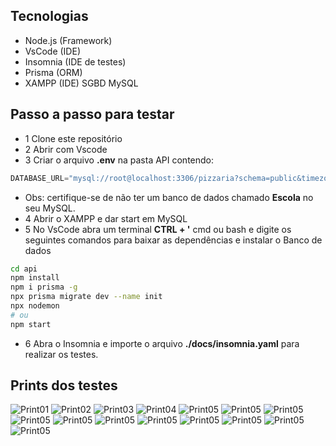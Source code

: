## Tecnologias
- Node.js (Framework)
- VsCode (IDE)
- Insomnia (IDE de testes)
- Prisma (ORM)
- XAMPP (IDE) SGBD MySQL

## Passo a passo para testar
- 1 Clone este repositório
- 2 Abrir com Vscode
- 3 Criar o arquivo **.env** na pasta API contendo:
```js
DATABASE_URL="mysql://root@localhost:3306/pizzaria?schema=public&timezone=UTC"
```
- Obs: certifique-se de não ter um banco de dados chamado **Escola** no seu MySQL.
- 4 Abrir o XAMPP e dar start em MySQL
- 5 No VsCode abra um terminal **CTRL + '** cmd ou bash e digite os seguintes comandos para baixar as dependências e instalar o Banco de dados
```bash
cd api
npm install
npm i prisma -g
npx prisma migrate dev --name init
npx nodemon
# ou
npm start
```
- 6 Abra o Insomnia e importe o arquivo **./docs/insomnia.yaml** para realizar os testes.

## Prints dos testes
![Print01](./docs/prints/Create%20Alunos.png)
![Print02](./docs/prints/read%20alunos.png)
![Print03](./docs/prints/ReadOne%20Alunos.png)
![Print04](./docs/prints/Remove%20Alunos.png)
![Print05](./docs/prints/UpDate%20Alunos.png)
![Print05](./docs/prints/Create%20Atividade.png)
![Print05](./docs/prints/read%20atividades.png)
![Print05](./docs/prints/ReadOne%20Atividade.png)
![Print05](./docs/prints/Remove%20Atividades.png)
![Print05](./docs/prints/UpDate%20Atividades.png)
![Print05](./docs/prints/Create%20Telefones.png)
![Print05](./docs/prints/read%20telefones.png)
![Print05](./docs/prints/ReadOne%20telefones.png)
![Print05](./docs/prints/Remove%20Telefones.png)
![Print05](./docs/prints/UpDate%20telefones%20(2).png)